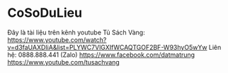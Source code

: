 # CoSoDuLieu
Đây là tài liệu trên kênh youtube Tủ Sách Vàng: 
https://www.youtube.com/watch?v=d3faUAXDIiA&list=PLYWC7VlGXIfWCAQTGOF2BF-W93hyO5wYw 
Liên hệ: 0888.888.441 (Zalo) 
https://www.facebook.com/datmatrung 
https://www.youtube.com/tusachvang
